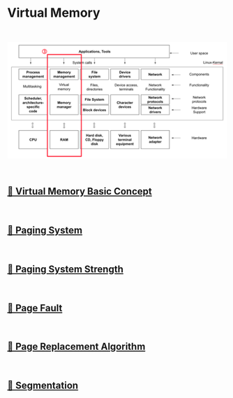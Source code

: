# Virtual Memory

<br>

![MemoryManagement](image/memory_management.png)

<br>

## [🔗 Virtual Memory Basic Concept](5_1_virtual_memory_basic_concept)

<br>

## [🔗 Paging System](5_2_paging_system)

<br>

## [🔗 Paging System Strength](5_3_paging_system_strength)

<br>

## [🔗 Page Fault](5_4_page_fault)

<br>

## [🔗 Page Replacement Algorithm](5_5_page_replacement_algorithm)

<br>

## [🔗 Segmentation](5_6_segmentation)

<br>

